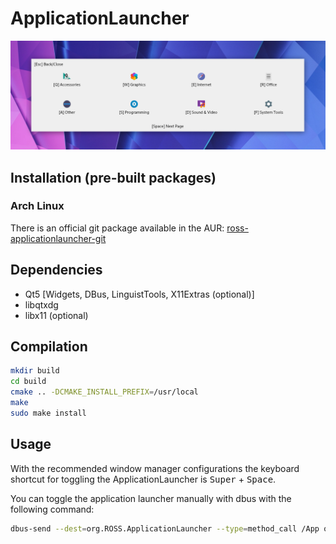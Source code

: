 # ApplicationLauncher

![Screenshot](Screenshot.png)

## Installation (pre-built packages)
### Arch Linux
There is an official git package available in the AUR: [ross-applicationlauncher-git](https://aur.archlinux.org/packages/ross-applicationlauncher-git/)

## Dependencies

- Qt5 [Widgets, DBus, LinguistTools, X11Extras (optional)]
- libqtxdg
- libx11 (optional)

## Compilation

```bash
mkdir build
cd build
cmake .. -DCMAKE_INSTALL_PREFIX=/usr/local
make
sudo make install
```

## Usage

With the recommended window manager configurations the keyboard shortcut for toggling the ApplicationLauncher is <kbd>Super</kbd> + <kbd>Space</kbd>.

You can toggle the application launcher manually with dbus with the following command:
```bash
dbus-send --dest=org.ROSS.ApplicationLauncher --type=method_call /App org.ROSS.ApplicationLauncher.toggle
```
